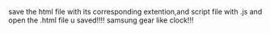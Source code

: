 save the html file with its corresponding extention,and script file with .js and open the .html file u saved!!!!
samsung gear like clock!!!
